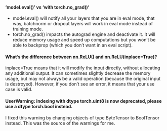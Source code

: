 #### ‘model.eval()’ vs ‘with torch.no_grad()’

- model.eval() will notify all your layers that you are in eval mode, that way, batchnorm or dropout layers will work in eval mode instead of training mode.
- torch.no_grad() impacts the autograd engine and deactivate it. It will reduce memory usage and speed up computations but you won’t be able to backprop (which you don’t want in an eval script).



#### What’s the difference between nn.ReLU() and nn.ReLU(inplace=True)?

inplace=True means that it will modify the input directly, without allocating any additional output. It can sometimes slightly decrease the memory usage, but may not always be a valid operation (because the original input is destroyed). However, if you don’t see an error, it means that your use case is valid.

#### UserWarning: indexing with dtype torch.uint8 is now deprecated, please use a dtype torch.bool instead.

I fixed this warning by changing objects of type ByteTensor to BoolTensor instead. This was the source of the warnings for me.
